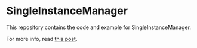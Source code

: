 # SingleInstanceManager

This repository contains the code and example for SingleInstanceManager.

For more info, read [this post](https://www.emmaexe.moe/posts/single-instance-manager/).
